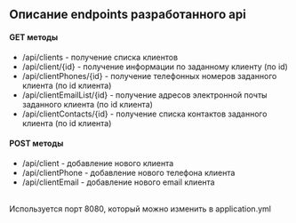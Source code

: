 <h2>Описание endpoints разработанного api</h2>
<h4>GET методы</h4>
<ul>
    <li>/api/clients - получение списка клиентов</li>
    <li>/api/client/{id} - получение информации по заданному клиенту (по id)</li>
    <li>/api/clientPhones/{id} - получение телефонных номеров заданного клиента (по id клиента)</li>
    <li>/api/clientEmailList/{id} - получение адресов электронной почты заданного клиента (по id клиента)</li>
    <li>/api/clientContacts/{id} - получение списка контактов заданного клиента (по id клиента)</li>
</ul>
<h4>POST методы</h4>
<ul>
    <li>/api/client - добавление нового клиента</li>
    <li>/api/clientPhone - добавление нового телефона клиента</li>
    <li>/api/clientEmail - добавление нового email клиента</li>
</ul>
<br/>Используется порт 8080, который можно изменить в application.yml<br/>
